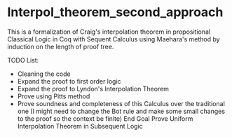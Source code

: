 ﻿# Interpol_theorem_second_approach

This is a formalization of Craig's interpolation theorem in propositional Classical Logic in Coq with Sequent Calculus using Maehara's method by induction on the length of proof tree.

TODO List:
- Cleaning the code
- Expand the proof to first order logic
- Expand the proof to Lyndon's Interpolation Theorem
- Prove using Pitts method
- Prove soundness and completeness of this Calculus over the traditional one (I might need to change the Bot rule and make some small changes to the proof so the context be finite)
End Goal
    Prove Uniform Interpolation Theorem in Subsequent Logic

